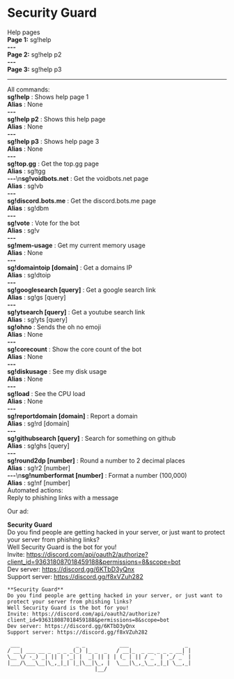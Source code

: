 # Security Guard

Help pages <br>
**Page 1:** sg!help
<br>
**---**
<br>
**Page 2:** sg!help p2
<br>
**---**
<br>
**Page 3:** sg!help p3<br>

<hr>

All commands: <br>
**sg!help** : Shows help page 1
<br>
**Alias** : None
<br>
**---**
<br>
**sg!help p2** : Shows this help page
<br>
**Alias** : None
<br>
**---**
<br>
**sg!help p3** : Shows help page 3
<br>
**Alias** : None
<br>
**---**
<br>
**sg!top.gg** : Get the top.gg page 
<br>
**Alias** : sg!tgg
<br>
**---**\n**sg!voidbots.net** : Get the voidbots.net page 
<br>
**Alias** : sg!vb
<br>
**---**
<br>
**sg!discord.bots.me** : Get the discord.bots.me page
<br>
**Alias** : sg!dbm
<br>
**---**
<br>
**sg!vote** : Vote for the bot
<br>
**Alias** : sg!v
<br>
**---**
<br>
**sg!mem-usage** : Get my current memory usage
<br>
**Alias** : None
<br>
**---**
<br>
**sg!domaintoip [domain]** : Get a domains IP
<br>
**Alias** : sg!dtoip
<br>
**---**
<br>
**sg!googlesearch [query]** : Get a google search link
<br>
**Alias** : sg!gs [query]
<br>
**---**
<br>
**sg!ytsearch [query]** : Get a youtube search link
<br>
**Alias** : sg!yts [query]
<br>
**sg!ohno** : Sends the oh no emoji
<br>
**Alias** : None
<br>
**---**
<br>
**sg!corecount** : Show the core count of the bot
<br>
**Alias** : None
<br>
**---**
<br>
**sg!diskusage** : See my disk usage
<br>
**Alias** : None
<br>
**---**
<br>
**sg!load** : See the CPU load
<br>
**Alias** : None
<br>
**---**
<br>
**sg!reportdomain [domain]** : Report a domain
<br>
**Alias** : sg!rd [domain]
<br>
**---**
<br>
**sg!githubsearch [query]** : Search for something on github
<br>
**Alias** : sg!ghs [query]
<br>
**---**
<br>
**sg!round2dp [number]** : Round a number to 2 decimal places
<br>
**Alias** : sg!r2 [number]
<br>
**---**\n**sg!numberformat [number]** : Format a number (100,000)
<br>
**Alias** : sg!nf [number]
<br> 
Automated actions: <br> 
Reply to phishing links with a message
<br> 

Our ad: <br> 

**Security Guard** <br>
Do you find people are getting hacked in your server, or just want to protect your server from phishing links? <br>
Well Security Guard is the bot for you! <br>
Invite: https://discord.com/api/oauth2/authorize?client_id=936318087018459188&permissions=8&scope=bot <br>
Dev server: https://discord.gg/6KTbD3yQnx <br>
Support server: https://discord.gg/f8xVZuh282 <br>

```
**Security Guard**
Do you find people are getting hacked in your server, or just want to protect your server from phishing links?
Well Security Guard is the bot for you!
Invite: https://discord.com/api/oauth2/authorize?client_id=936318087018459188&permissions=8&scope=bot
Dev server: https://discord.gg/6KTbD3yQnx
Support server: https://discord.gg/f8xVZuh282
```

```
 ___                  _ _           ___                  _ 
/ __| ___ __ _  _ _ _(_) |_ _  _   / __|_  _ __ _ _ _ __| |
\__ \/ -_) _| || | '_| |  _| || | | (_ | || / _` | '_/ _` |
|___/\___\__|\_,_|_| |_|\__|\_, |  \___|\_,_\__,_|_| \__,_|
                            |__/                           
```
